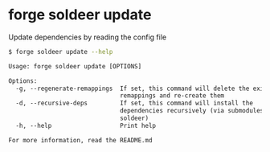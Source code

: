 # forge soldeer update

Update dependencies by reading the config file

```bash
$ forge soldeer update --help
```

```txt
Usage: forge soldeer update [OPTIONS]

Options:
  -g, --regenerate-remappings  If set, this command will delete the existing
                               remappings and re-create them
  -d, --recursive-deps         If set, this command will install the
                               dependencies recursively (via submodules or via
                               soldeer)
  -h, --help                   Print help

For more information, read the README.md
```